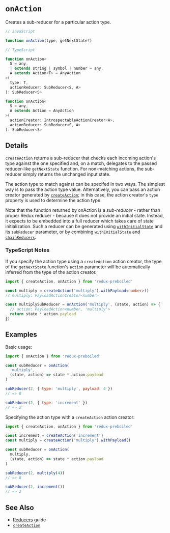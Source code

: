 # `onAction`

Creates a sub-reducer for a particular action type.

```js
// JavaScript

function onAction(type, getNextState?)
```

```ts
// TypeScript

function onAction<
  S = any,
  T extends string | symbol | number = any,
  A extends Action<T> = AnyAction
>(
  type: T,
  actionReducer: SubReducer<S, A>
): SubReducer<S>

function onAction<
  S = any,
  A extends Action = AnyAction
>(
  actionCreator: IntrospectableActionCreator<A>,
  actionReducer: SubReducer<S, A>
): SubReducer<S>
```

## Details

`createAction` returns a sub-reducer that checks each incoming action's type
against the one specified and, on a match, delegates to the passed
reducer-like `getNextState` function. For non-matching actions, the
sub-reducer simply returns the unchanged input state.

The action type to match against can be specifed in two ways. The simplest way
is to pass the action type value. Alternatively, you can pass an action
creator generated by [`createAction`](./createAction.md); in this case, the
action creator's `type` property is used to determine the action type.

Note that the function returned by onAction is a *sub-reducer* - rather than
proper Redux reducer - because it does not provide an initial state. Instead,
it expects to be embedded into a full reducer which takes care of state
initialization. Such a reducer can be generated using
[`withInitialState`](./withInitialState.md) and its `subReducer` parameter, or
by combining `withInitialState` and [`chainReducers`](./chainReducers.md).

### TypeScript Notes

If you specify the action type using a `createAction` action creator, the type
of the `getNextState` function's `action` parameter will be automatically
inferred from the type of the action creator.

```ts
import { createAction, onAction } from 'redux-preboiled'

const multiply = createAction('multiply').withPayload<number>()
// multiply: PayloadActionCreator<number>

const multiplySubReducer = onAction('multiply', (state, action) => {
  // action: PayloadAction<number, 'multiply'>
  return state * action.payload
})
```

## Examples

Basic usage:

```js
import { onAction } from 'redux-preboiled'

const subReducer = onAction(
  'multiply',
  (state, action) => state * action.payload
)

subReducer(2, { type: 'multiply', payload: 4 })
// => 8

subReducer(2, { type: 'increment' })
// => 2
```

Specifying the action type with a `createAction` action creator:

```js
import { createAction, onAction } from 'redux-preboiled'

const increment = createAction('increment')
const multiply = createAction('multiply').withPayload()

const subReducer = onAction(
  multiply,
  (state, action) => state * action.payload
)

subReducer(2, multiply(4))
// => 8

subReducer(2, increment())
// => 2
```

## See Also

- [Reducers](../guides/reducers.md) guide
- [`createAction`](./createAction.md)
